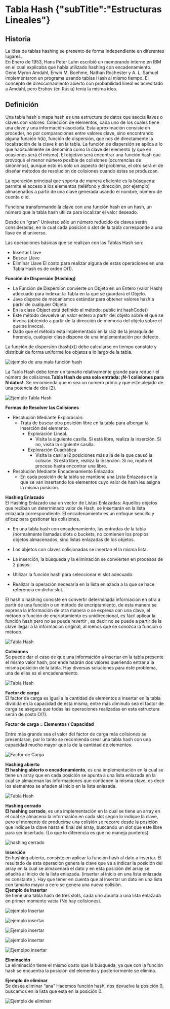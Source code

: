 # Tabla Hash {"subTitle":"Estructuras Lineales"}

## Historia

La idea de tablas hashing se presento de forma independiente en diferentes lugares.  
En Enero de 1953, Hans Peter Luhn escribió un memorando interno en IBM en el cual explicaba que había utilizado hashing con encadenamiento.  
Gene Myron Amdahl, Erwin M. Boehme, Nathan Rochester y A. L. Samuel implementaron un programa usando tablas Hash al mismo tiempo. El concepto de direccionamiento abierto con probabilidad lineal es acreditado a Amdahl, pero Ershov (en Rusia) tenia la misma idea.  

## Definición

Una tabla hash o mapa hash es una estructura de datos que asocia llaves o claves con valores. Colección de elementos, cada uno de los cuales tiene una clave y una información asociada. Esta aproximación consiste en proceder, no por comparaciones entre valores clave, sino encontrando alguna función h(k), función de dispersión, que nos dé directamente la localización de la clave k en la tabla. La función de dispersión se aplica a lo que habitualmente se denomina como la clave del elemento (y que en ocasiones será él mismo). El objetivo será encontrar una función hash que provoque el menor número posible de colisiones (ocurrencias de sinónimos), aunque esto es solo un aspecto del problema, el otro será el de diseñar métodos de resolución de colisiones cuando éstas se produzcan.  
  
La operación principal que soporta de manera eficiente es la búsqueda: permite el acceso a los elementos (teléfono y dirección, por ejemplo) almacenados a partir de una clave generada usando el nombre, número de cuenta o id.  
  
Funciona transformando la clave con una función hash en un hash, un número que la tabla hash utiliza para localizar el valor deseado.  
  
Desde un “gran” Universo sólo un número reducido de claves serán consideradas, en la cual cada posicion o slot de la tabla corresponde a una llave en el universo.  
  
Las operaciones básicas que se realizan con las Tablas Hash son:  

- Insertar Llave
- Buscar Llave
- Eliminar Llave El costo para realizar alguna de estas operaciones en una Tabla Hash es de orden O(1).

  
**Función de Dispersión (Hashing)**

- La Función de Dispersión convierte un Objeto en un Entero (valor Hash) adecuado para indexar la Tabla en la que se guardará el Objeto.
- Java dispone de mecanismos estándar para obtener valores hash a partir de cualquier Objeto:
- En la clase Object está definido el método: public int hashCode()
- Este método devuelve un valor entero a partir del objeto sobre el que se invoca (obtenido a partir de la dirección de memoria del objeto sobre el que se invoca).
- Dado que el método está implementado en la raíz de la jerarquía de herencia, cualquier clase dispone de una implementación por defecto.

La función de dispersión (hash(x)) debe calcularse en tiempo constate y distribuir de forma uniforme los objetos a lo largo de la tabla.

![ejemplo de una mala función hash](/assets/images/hash-table/tablaH_3.jpg)

La Tabla Hash debe tener un tamaño relativamente grande para reducir el número de colisiones.**Tabla Hash de una sola entrada: ¡N-1 colisiones para N datos!.** Se recomienda que m sea un numero primo y que este alejado de una potencia de dos (2).

![Ejemplo Tabla Hash](/assets/images/hash-table/tablaH_4.jpg)

**Formas de Resolver las Colisiones**  

- Resolución Mediante Exploración:
    - Trata de buscar otra posición libre en la tabla para albergar la inserción del elemento.
        - Exploración Lineal.
            - Visita la siguiente casilla. Si está libre, realiza la inserción. Si no, visita la siguiente casilla.
        - Exploración Cuadrática
            - Visita la casilla i2 posiciones más allá de la que causó la colisión. Si está libre, realiza la inserción. Si no, repite el proceso hasta encontrar una libre.
- Resolución Mediante Encadenamiento Enlazado:
    - En cada posición de la tabla se mantiene una Lista Enlazada en la que se van insertando los elementos cuyo valor de hash les asigna la misma posición.

**Hashing Enlazado**  
El Hashing Enlazado usa un vector de Listas Enlazadas: Aquellos objetos que reciban un determinado valor de Hash, se insertarán en la lista enlazada correspondiente. El encadenamiento es un enfoque sencillo y eficaz para gestionar las colisiones.

- En una tabla hash con encadenamiento, las entradas de la tabla (normalmente llamadas slots o buckets, no contienen los propios objetos almacenados, sino listas enlazadas de los objetos.
- Los objetos con claves colisionadas se insertan el la misma lista.
- La inserción, la búsqueda y la eliminación se convierten en procesos de 2 pasos:

- Utilizar la función hash para seleccionar el slot adecuado.
- Realizar la operación necesaria en la lista enlazada a la que se hace referencia en dicho slot.

El hash o hashing consiste en convertir determinada información en otra a partir de una función o un método de encriptamiento, de esta manera se expresa la información de otra manera o se expresa con una clave, el método o función de encriptamiento es unidireccional, es fácil aplicar la función hash pero no se puede revertir , es decir no se puede a partir de la clave llegar a la información original, al menos que se conozca la función o método.

![Tabla Hash](/assets/images/hash-table/tablaH_5.jpg)

**Colisiones**  
Se puede dar el caso de que una información a insertar en la tabla presente el mismo valor hash, por ende habrán dos valores queriendo entrar a la misma posición de la tabla. Hay diversas soluciones para este problema, una de ellas es el encadenamiento.

![Tabla Hash](/assets/images/hash-table/tablaH_6.jpg)

**Factor de carga**  
El factor de carga es igual a la cantidad de elementos a insertar en la tabla dividida en la capacidad de esta misma, entre más diminuto sea el factor de carga se asegura que todas las operaciones realizadas en esta estructura serán de costo O(1).  
  

**Factor de carga = Elementos / Capacidad**

  
Entre más grande sea el valor del factor de carga más colisiones se presentaran, por lo tanto se recomienda crear una tabla hash con una capacidad mucho mayor que la de la cantidad de elementos.

![Factor de Carga](/assets/images/hash-table/tablaH_7.jpg)

**Hashing abierto  
El hashing abierto o encadenamiento**, es una implementación en la cual se tiene un array que en cada posición se apunta a una lista enlazada en la cual se almacenan las informaciones que contienen la misma clave, es decir los elementos se añaden al inicio en la lista enlazada.

![Tabla Hash](/assets/images/hash-table/tablaH_8.jpg)

**Hashing cerrado  
El hashing cerrado**, es una implementación en la cual se tiene un array en el cual se almacena la información en cada slot según lo indique la clave, pero al momento de producirse una colisión se recorre desde la posición que indique la clave hasta el final del array, buscando un slot que este libre para ser insertado. (Lo que lo diferencia es que no maneja punteros).

![hashing cerrado](/assets/images/hash-table/tablaH_9.jpg)

**Inserción**  
En hashing abierto, consiste en aplicar la función hash al dato a insertar. El resultado de esta operación genera la clave que va a indicar la posición del array en la cual se almacenará el dato y en esta posición del array se añadirá al inicio de la lista enlazada. (insertar al inicio en una lista enlazada es constante ). Hay que tener en cuenta que al insertar un dato en una lista con tamaño mayor a cero se genera una nueva colisión.  
**Ejemplo de Insertar**  
Se tiene una tabla hash de tres slots, cada uno apunta a una lista enlazada en primer momento vacía (No hay colisiones).

![ejemplo Insertar](/assets/images/hash-table/tablaH_10.jpg)  
  
![ejemplo insertar](/assets/images/hash-table/tablaH_11.jpg)  
  
![Ejemplo insertar](/assets/images/hash-table/tablaH_12.jpg)  
  
![ejemplo insertar](/assets/images/hash-table/tablaH_13.jpg)  
  
![Ejemplpo insertar](/assets/images/hash-table/tablaH_14.jpg)

**Eliminación**  
La eliminación tiene el mismo costo que la búsqueda, ya que con la función hash se encuentra la posición del elemento y posteriormente se elimina.  
  
**Ejemplo de eliminar**  
Se desea eliminar “ana” Hacemos función hash, nos devuelve la posición 0, buscamos en la lista que esta en la posición 0.

![Ejemplo de eliminar](/assets/images/hash-table/tablaH_15.jpg)